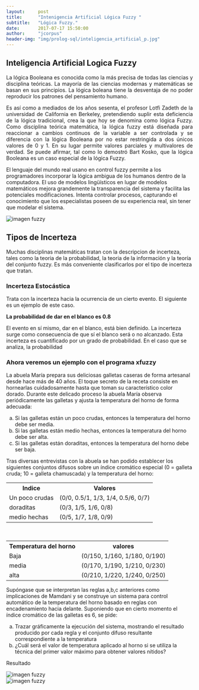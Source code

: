 ```yaml
---
layout:     post
title:      "Intenigencia Artificial Lógica Fuzzy "
subtitle:   "Lógica Fuzzy."
date:       2017-07-17 15:50:00
author:     "jcorpus"
header-img: "img/prolog-sql/inteligencia_artificial_p.jpg"
---
```


<h2 class="section-heading">Inteligencia Artificial Logica Fuzzy</h2>
<p style="text-align:justify;">La lógica Booleana es conocida como la más precisa de todas las ciencias y disciplina teóricas. La mayoría de las ciencias modernas
y matemáticas se basan en sus principios. La lógica boleana tiene la desventaja de no poder reproducir los patrones del pensamiento humano.
</p>
<p style="text-align:justify;">Es así como a mediados de los años sesenta, el profesor Lotfi Zadeth de la universidad de California en Berkeley, pretendiendo suplir esta deficiencia de la
lógica tradicional, crea la que hoy se denomina como lógica Fuzzy.
Como disciplina teórica matemática, la lógica fuzzy está diseñada para reaccionar a cambios continuos de la variable a ser controlada y se
diferencia con la lógica Booleana por no estar restringida a dos únicos valores de 0 y 1. En su lugar permite valores parciales y multivalores
de verdad. Se puede afirmar, tal como lo demostró Bart Kosko, que la lógica Booleana es un caso especial de la lógica Fuzzy.
</p>
<p>El lenguaje del mundo real usano en control fuzzy permite a los programadores incorporar la lógica ambigua de los humanos dentro de la computadora. El uso de modelos lingüísticos en lugar de modelos matemáticos mejora grandemente la transparencia del sistema y facilita las potenciales modificaciones. Intenta controlar procesos, capturando el conocimiento que los especialistas poseen de su experiencia real, sin tener que modelar el sistema. </p>

<img style="  display: block;margin-left: auto;margin-right: auto " src="{{ site.baseurl }}/img/prolog-sql/logica-fuzzy.gif" alt="imagen fuzzy">


<h2>Tipos de Incerteza</h2>
<p>Muchas disciplinas matemáticas tratan con la descripcion de incerteza, tales como la teoria de la probabilidad, la teoria de
la información y la teoría del conjunto fuzzy. Es más conveniente clasificarlos por el tipo de incerteza que tratan.</p>
<h3>Incerteza Estocástica</h3>
<p>Trata con la incerteza hacia la ocurrencia de un cierto evento. El siguiente es un ejemplo de este caso.</p>
<p style="font-weight:bold">La probabilidad de dar en el blanco es 0.8</p>
<p>El evento en sí mismo, dar en el blanco, está bien definido. La incerteza surge como consecuencia de que sí el blanco será o no alcanzado. Esta incerteza es cuantificado por un grado de probabilidad. En el caso que se analiza, la probabilidad </p>
<h3>Ahora veremos un ejemplo con el programa xfuzzy</h3>
<p>La abuela María prepara sus deliciosas galletas caseras de forma artesanal desde hace más de 40 años. El toque
secreto de la receta consiste en hornearlas cuidadosamente hasta que toman su característico color dorado. Durante este
delicado proceso la abuela María observa periódicamente las galletas y ajusta la temperatura del horno de forma
adecuada:<p/>
<p>
<ol type="a">
  <li>Si las galletas están un poco crudas, entonces la temperatura del horno debe ser media.</li>
  <li>Si las galletas están medio hechas, entonces la temperatura del horno debe ser alta.</li>
  <li>Si las galletas están doraditas, entonces la temperatura del horno debe ser baja.</li>
</ol>
</p>
<p>Tras diversas entrevistas con la abuela se han podido establecer los siguientes conjuntos difusos sobre un índice
cromático especial (0 = galleta cruda; 10 = galleta chamuscada) y la temperatura del horno:</p>

<table style="width:100%">
  <tr>
    <th>Indice</th>
    <th>Valores</th>
  </tr>
  <tr>
    <td>Un poco crudas</td>
    <td>(0/0, 0.5/1, 1/3, 1/4, 0.5/6, 0/7) </td> 
  </tr>
  <tr>
   <td>doraditas </td>
   <td>(0/3, 1/5, 1/6, 0/8) </td> 
  </tr>
  <tr>
    <td>medio hechas</td>
    <td>(0/5, 1/7, 1/8, 0/9) </td>
  </tr>
</table>
<br>

<table style="width:100%">
  <tr>
    <th>Temperatura del horno</th>
    <th>valores</th>
  </tr>
  <tr>
    <td>Baja</td>
    <td>(0/150, 1/160, 1/180, 0/190)  </td> 
  </tr>
  <tr>
   <td>media </td>
   <td>(0/170, 1/190, 1/210, 0/230) </td> 
  </tr>
  <tr>
    <td>alta</td>
    <td>(0/210, 1/220, 1/240, 0/250) </td>
  </tr>
</table>
<p>Supóngase que se interpretan las reglas a,b,c anteriores como implicaciones de Mamdani y se construye un sistema para
control automático de la temperatura del horno basado en reglas con encadenamiento hacia delante. Suponiendo que en
cierto momento el índice cromático de las galletas es 6, se pide: </p>

<ol type="a">
  <li>Trazar gráficamente la ejecución del sistema, mostrando el resultado producido por cada regla y el conjunto
difuso resultante correspondiente a la temperatura</li>
<li>¿Cuál será el valor de temperatura aplicado al horno si se utiliza la técnica del primer valor máximo para obtener
valores nítidos?</li>
</ol>
<p>Resultado</p>
<img style="  display: block;margin-left: auto;margin-right: auto " src="{{ site.baseurl }}/img/fuzzy/galletas_fuzzy.png" alt="imagen fuzzy">

<img style="  display: block;margin-left: auto;margin-right: auto " src="{{ site.baseurl }}/img/fuzzy/galletas_resuelto.png" alt="imagen fuzzy">
